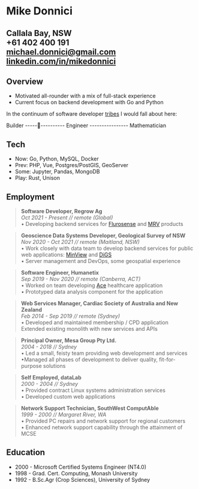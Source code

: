 # Mike Donnici

Callala Bay, NSW<br>
+61 402 400 191<br>
michael.donnici@gmail.com<br>
[linkedin.com/in/mikedonnici](https://linkedin.com/in/mikedonnici)
---

## Overview

- Motivated all-rounder with a mix of full-stack experience
- Current focus on backend development with Go and Python

In the continuum of software
developer [tribes](https://josephg.com/blog/3-tribes/) I would fall about here:

Builder -----:construction_worker:---------- Engineer ----------------
Mathematician

## Tech

- Now: Go, Python, MySQL, Docker
- Prev: PHP, Vue, Postgres/PostGIS, GeoServer 
- Some: Jupyter, Pandas, MongoDB
- Play: Rust, Unison

## Employment

> **Software Developer, Regrow Ag**<br>
> _Oct 2021 - Present // remote (Global)_<br>
> • Developing backend services for [Flurosense](https://www.regrow.ag/flurosense)
  and [MRV](https://www.regrow.ag/mrv) products
  
>**Geoscience Data Systems Developer, Geological Survey of NSW**<br>
>_Nov 2020 - Oct 2021 // remote (Maitland, NSW)_<br>
> • Work closely with data team to develop backend services
  for public web applications: [MinView](https://minview.geoscience.nsw.gov.au/)
  and [DiGS](https://search.geoscience.nsw.gov.au/)<br>
> • Server management and DevOps, some geospatial experience

> **Software Engineer, Humanetix**<br>
> _Sep 2019 - Nov 2020 // remote (Canberra, ACT)_<br>
> • Worked on team developing [Ace](https://www.humanetix.com.au/ace) healthcare
  application<br>
> • Prototyped data analysis component for the application

> **Web Services Manager, Cardiac Society of Australia and New Zealand**<br>
> _Feb 2014 - Sep 2019 // remote (Sydney)_<br>
> • Developed and maintained membership / CPD application<br>
> Extended existing monolith with new services and APIs

> **Principal Owner, Mesa Group Pty Ltd.**<br>
> _2004 - 2018 // Sydney_<br>
> • Led a small, feisty team providing web development and services<br>
> •Managed all phases of development to deliver quality, fit-for-purpose
  solutions

> **Self Employed, dataLab**<br>
> _2000 - 2004 // Sydney_<br>
> • Provided contract Linux systems administration services<br>
> • Developed custom web applications

> **Network Support Technician, SouthWest ComputAble**</br>
> _1999 - 2000 // Margaret River, WA_<br>
> • Provided PC repairs and network support for regional customers<br>
> • Enhanced network support capability through the attainment of MCSE

## Education

- 2000 - Microsoft Certified Systems Engineer (NT4.0)
- 1998 - Grad. Cert. Computing, Monash University
- 1992 - B.Sc.Agr (Crop Sciences), University of Sydney

